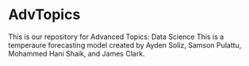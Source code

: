 # AdvTopics

This is our repository for Advanced Topics: Data Science
This is a temperaure forecasting model created by Ayden Soliz, Samson Pulattu, Mohammed Hani Shaik, and James Clark.
